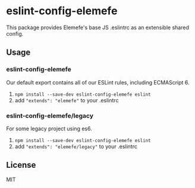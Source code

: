 # eslint-config-elemefe

This package provides Elemefe's base JS .eslintrc as an extensible shared config.

## Usage

### eslint-config-elemefe

Our default export contains all of our ESLint rules, including ECMAScript 6.

1. `npm install --save-dev eslint-config-elemefe eslint`
2. add `"extends": "elemefe"` to your .eslintrc

### eslint-config-elemefe/legacy

For some legacy project using es6.

1. `npm install --save-dev eslint-config-elemefe eslint`
2. add `"extends": "elemefe/legacy"` to your .eslintrc

## License
MIT
